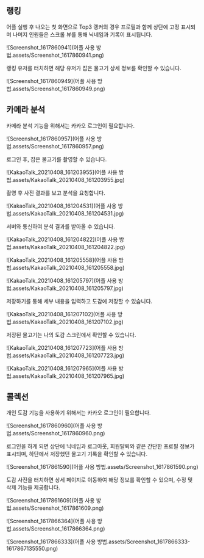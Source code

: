 ## 랭킹

어플 실행 후 나오는 첫 화면으로 Top3 랭커의 경우 프로필과 함께 상단에 고정 표시되며 나머지 인원들은 스크롤 뷰를 통해 닉네임과 기록이 표시됩니다.

![Screenshot_1617860941](어플 사용 방법.assets/Screenshot_1617860941.png)



랭킹 유저를 터치하면 해당 유저가 잡은 물고기 상세 정보를 확인할 수 있습니다.

![Screenshot_1617860949](어플 사용 방법.assets/Screenshot_1617860949.png)



## 카메라 분석

카메라 분석 기능을 위해서는 카카오 로그인이 필요합니다.

![Screenshot_1617860957](어플 사용 방법.assets/Screenshot_1617860957.png)



로그인 후, 잡은 물고기를 촬영할 수 있습니다.

![KakaoTalk_20210408_161203955](어플 사용 방법.assets/KakaoTalk_20210408_161203955.jpg)



촬영 후 사진 결과를 보고 분석을 요청합니다.

![KakaoTalk_20210408_161204531](어플 사용 방법.assets/KakaoTalk_20210408_161204531.jpg)



서버와 통신하여 분석 결과를 받아올 수 있습니다.

![KakaoTalk_20210408_161204822](어플 사용 방법.assets/KakaoTalk_20210408_161204822.jpg)



![KakaoTalk_20210408_161205558](어플 사용 방법.assets/KakaoTalk_20210408_161205558.jpg)

![KakaoTalk_20210408_161205797](어플 사용 방법.assets/KakaoTalk_20210408_161205797.jpg)



저장하기를 통해 세부 내용을 입력하고 도감에 저장할 수 있습니다.

![KakaoTalk_20210408_161207102](어플 사용 방법.assets/KakaoTalk_20210408_161207102.jpg)



저장된 물고기는 나의 도감 스크린에서 확인할 수 있습니다.

![KakaoTalk_20210408_161207723](어플 사용 방법.assets/KakaoTalk_20210408_161207723.jpg)

![KakaoTalk_20210408_161207965](어플 사용 방법.assets/KakaoTalk_20210408_161207965.jpg)



## 콜렉션

개인 도감 기능을 사용하기 위해서는 카카오 로그인이 필요합니다.

![Screenshot_1617860960](어플 사용 방법.assets/Screenshot_1617860960.png)



로그인을 하게 되면 상단에 닉네임과 로그아웃, 회원탈퇴와 같은 간단한 프로필 정보가 표시되며, 하단에서 저장했던 물고기 기록을 확인할 수 있습니다.

![Screenshot_1617861590](어플 사용 방법.assets/Screenshot_1617861590.png)



도감 사진을 터치하면 상세 페이지로 이동하여 해당 정보를 확인할 수 있으며, 수정 및 삭제 기능을 제공합니다.

![Screenshot_1617861609](어플 사용 방법.assets/Screenshot_1617861609.png)

![Screenshot_1617866364](어플 사용 방법.assets/Screenshot_1617866364.png)

![Screenshot_1617866333](어플 사용 방법.assets/Screenshot_1617866333-1617867135550.png)

